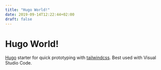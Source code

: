 ```yaml
---
title: "Hugo World!"
date: 2019-09-14T12:22:44+02:00
draft: false
---
```


# Hugo World!

[Hugo](https://gohugo.io) starter for quick prototyping with [tailwindcss](https://tailwindcss.com). Best used with Visual Studio Code.
